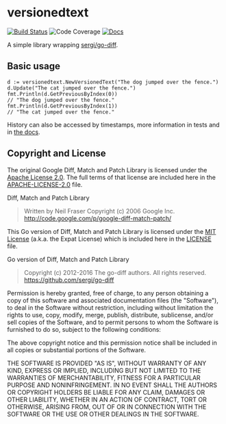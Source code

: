 # versionedtext

<a href="https://travis-ci.org/schollz/versionedtext"><img src="https://img.shields.io/travis/schollz/versionedtext.svg?style=flat-square" alt="Build Status"></a>
<img src="https://img.shields.io/badge/coverage-90%25-green.svg?style=flat-square" alt="Code Coverage">
<a href="https://godoc.org/github.com/schollz/versionedtext">
<img src="https://godoc.org/github.com/schollz/versionedtext?status.svg&style=flat-square" alt="Docs">
</a>

A simple library wrapping [sergi/go-diff](https://github.com/sergi/go-diff).

## Basic usage

```
d := versionedtext.NewVersionedText("The dog jumped over the fence.")
d.Update("The cat jumped over the fence.")
fmt.Println(d.GetPreviousByIndex(0))
// "The dog jumped over the fence."
fmt.Println(d.GetPreviousByIndex(1))
// "The cat jumped over the fence."
```

History can also be accessed by timestamps, more information in tests and in [the docs](https://godoc.org/github.com/schollz/versionedtext).


## Copyright and License

The original Google Diff, Match and Patch Library is licensed under the [Apache License 2.0](http://www.apache.org/licenses/LICENSE-2.0). The full terms of that license are included here in the [APACHE-LICENSE-2.0](/APACHE-LICENSE-2.0) file.

Diff, Match and Patch Library

> Written by Neil Fraser
> Copyright (c) 2006 Google Inc.
> <http://code.google.com/p/google-diff-match-patch/>

This Go version of Diff, Match and Patch Library is licensed under the [MIT License](http://www.opensource.org/licenses/MIT) (a.k.a. the Expat License) which is included here in the [LICENSE](/LICENSE) file.

Go version of Diff, Match and Patch Library

> Copyright (c) 2012-2016 The go-diff authors. All rights reserved.
> <https://github.com/sergi/go-diff>

Permission is hereby granted, free of charge, to any person obtaining a copy of this software and associated documentation files (the "Software"), to deal in the Software without restriction, including without limitation the rights to use, copy, modify, merge, publish, distribute, sublicense, and/or sell copies of the Software, and to permit persons to whom the Software is furnished to do so, subject to the following conditions:

The above copyright notice and this permission notice shall be included in all copies or substantial portions of the Software.

THE SOFTWARE IS PROVIDED "AS IS", WITHOUT WARRANTY OF ANY KIND, EXPRESS OR IMPLIED, INCLUDING BUT NOT LIMITED TO THE WARRANTIES OF MERCHANTABILITY, FITNESS FOR A PARTICULAR PURPOSE AND NONINFRINGEMENT. IN NO EVENT SHALL THE AUTHORS OR COPYRIGHT HOLDERS BE LIABLE FOR ANY CLAIM, DAMAGES OR OTHER LIABILITY, WHETHER IN AN ACTION OF CONTRACT, TORT OR OTHERWISE, ARISING FROM, OUT OF OR IN CONNECTION WITH THE SOFTWARE OR THE USE OR OTHER DEALINGS IN THE SOFTWARE.

